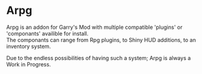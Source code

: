 Arpg
====


Arpg is an addon for Garry's Mod with multiple compatible 'plugins' or 'componants' availible for install.              
The componants can range from Rpg plugins, to Shiny HUD additions, to an inventory system.


Due to the endless possibilities of having such a system; Arpg is always a Work in Progress.

